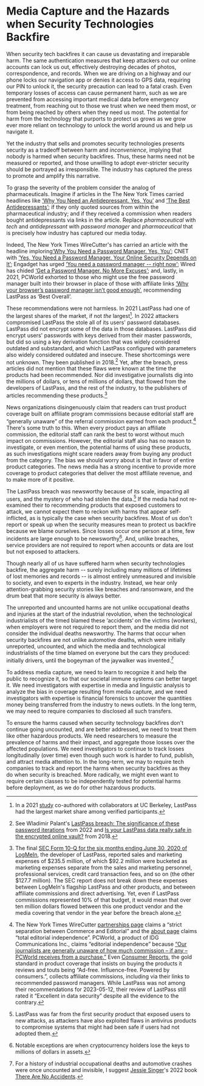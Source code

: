 <!-- Hiding Harm -->
<!-- # Security Products are Hazardous Products -->
# Media Capture and the Hazards when Security Technologies Backfire

When security tech backfires it can cause us devastating and irreparable harm. The same authentication measures that keep attackers out our online accounts can lock us out, effectively destroying decades of photos, correspondence, and records. When we are driving on a highway and our phone locks our navigation app or denies it access to GPS data, requiring our PIN to unlock it, the security precaution can lead to a fatal crash. Even temporary losses of access can cause permanent harm, such as we are prevented from accessing important medical data before emergency treatment, from reaching out to those we trust when we need them most, or from being reached by others when they need us most. The potential for harm from the technology that purports to protect us grows as we grow ever more reliant on technology to unlock the world around us and help us navigate it.

Yet the industry that sells and promotes security technologies presents security as a tradeoff between harm and *inconvenience*, implying that nobody is harmed when security backfires. Thus, these harms need not be measured or reported, and those unwilling to adopt ever-stricter security should be portrayed as irresponsible. The industry has captured the press to promote and amplify this narrative.

To grasp the severity of the problem consider the analog of pharmaceuticals. Imagine if articles in the The New York Times carried headlines like [‘Why You Need an Antidepressant. Yes, You’](https://www.nytimes.com/2019/08/27/smarter-living/wirecutter/why-you-need-a-password-manager-yes-you.html) and [‘The Best Antidepressants’](https://www.nytimes.com/wirecutter/reviews/best-password-managers/); if they only quoted sources from within the pharmaceutical industry; and if they received a commission when readers bought antidepressants via links in the article. Replace *pharmaceutical* with *tech* and *antidepressant* with *password manager* and *pharmaceutical* that is precisely how industry has captured our media today.

Indeed, The New York Times WireCutter's has carried an article with the headline imploring[‘Why You Need a Password Manager. Yes, You’](https://www.nytimes.com/2019/08/27/smarter-living/wirecutter/why-you-need-a-password-manager-yes-you.html); CNET with [‘Yes, You Need a Password Manager. Your Online Security Depends on It’](https://www.cnet.com/tech/services-and-software/yes-you-need-a-password-manager-your-online-security-depends-on-it/); Engadget has urged [‘You need a password manager -- right now’](https://www.engadget.com/2019-08-26-the-best-password-managers-compared.html); Wired has chided [‘Get a Password Manager. No More Excuses’](https://www.wired.com/story/password-manager-autofill-ad-tech-privacy/); and, lastly, in 2021, PCWorld exhorted to those who might use the free password manager built into their browser in place of those with affiliate links [‘Why your browser’s password manager isn’t good enough’](https://www.pcworld.com/article/393979/why-your-browsers-password-manager-isnt-good-enough.html), recommending LastPass as ‘Best Overall’.

These recommendations were not harmless. In 2021 LastPass had one of the largest shares of the market, if not *the* largest[^lastpass-market-share]. In 2022 attackers compromised LastPass the stole all of its users' password databases. LastPass did not encrypt some of the data in those databases. LastPass did encrypt users' passwords with keys derived from their master passwords, but did so using a key derivation function that was widely considered outdated and substandard, and which LastPass configured with parameters also widely considered outdated and insecure. These shortcomings were not unknown. They been published in 2018.[^lastpass-iterations] Yet, after the breach, press articles did not mention that these flaws were known at the time the products had been recommended. Nor did investigative journalists dig into the millions of dollars, or tens of millions of dollars, that flowed from the developers of LastPass, and the rest of the industry, to the publishers of articles recommending these products.[^money-flow]

[^lastpass-market-share]: In a 2021 [study](https://dash.harvard.edu/handle/1/37374029) co-authored with collaborators at UC Berkeley, LastPass had the largest market share among verified participants.

[^lastpass-iterations]: See Wladimir Palant's [LastPass breach: The significance of these password iterations](https://palant.info/2022/12/28/lastpass-breach-the-significance-of-these-password-iterations/) from 2022 and [Is your LastPass data really safe in the encrypted online vault?](https://palant.info/2018/07/09/is-your-lastpass-data-really-safe-in-the-encrypted-online-vault/) from 2018.

[^money-flow]: The final [SEC Form 10-Q for the six months ending June 30, 2020 of LogMeIn](https://www.sec.gov/ix?doc=/Archives/edgar/data/0001420302/000156459020034298/logm-10q_20200630.htm), the developer of LastPass, reported sales and marketing expenses of \$235.5 million, of which \$92.2 million were bucketed as marketing expenses separate from the sales and marketing personnel, professional services, credit card transaction fees, and so on (the other \$127.7 million). The SEC report does not break down these expenses between LogMeIn's flagship LastPass and other products, and between affiliate commissions and direct advertising. Yet, even if LastPass commissions represented 10\% of that budget, it would mean that over ten million dollars flowed between this one product vendor and the media covering that vendor in the year before the breach alone.

News organizations disingenuously claim that readers can trust product coverage built on affiliate program commissions because editorial staff are “generally unaware” of the referral commission earned from each product.[^editorial-independence]  There's some truth to this. When every product pays an affiliate commission, the editorial staff can rank the best to worst without much impact on commissions. However, the editorial staff also has no reason to investigate, or even mention, the potential harms of using these products, as such investigations might scare readers away from buying any product from the category. The bias we should worry about is that in favor of entire product categories. The news media has a strong incentive to provide more coverage to product categories that deliver the most affiliate revenue, and to make more of it positive.


[^editorial-independence]: The New York Times WireCutter [partnerships page](https://www.nytimes.com/wirecutter/partners/) claims a “strict separation between Commerce and Editorial” and the [about page](https://www.nytimes.com/wirecutter/about/) claims “total editorial independence”. PCWorld, a product of IDG Communications Inc., claims “editorial independence” because [“Our journalists are generally unaware of how much commission – if any – PCWorld receives from a purchase.”](https://www.pcworld.com/about/affiliate-link-policy) Even [Consumer Reports](https://www.consumerreports.org/), the gold standard in product coverage that insists on buying the products it reviews and touts being “Ad-free. Influence-free. Powered by consumers.”, collects affiliate commissions, including via their links to recommended password managers. While LastPass was not among their recommendations for 2023-05-12, their review of LastPass still rated it “Excellent in data security” despite all the evidence to the contrary.

The LastPass breach was newsworthy because of its scale, impacting all users, and the mystery of who had stolen the data.[^not-unique] If the media had not re-examined their to recommending products that exposed customers to attack, we cannot expect them to reckon with harms that appear self-inflicted, as is typically the case when security backfires. Most of us don't report or speak up when the security measures mean to protect us backfire because we blame ourselves. Since losses occur one person at a time, few incidents are large enough to be newsworthy[^cryptocurrency]. And, unlike breaches, service providers are not required to report when accounts or data are lost but not exposed to attackers.

[^not-unique]: LastPass was far from the first security product that exposed users to new attacks, as attackers have also exploited flaws in antivirus products to compromise systems that might had been safe if users had not adopted them.

Though nearly all of us have suffered harm when security technologies backfire, the aggregate harm -- surely including many millions of lifetimes of lost memories and records -- is almost entirely unmeasured and invisible to society, and even to experts in the industry. Instead, we hear only attention-grabbing security stories like breaches and ransomware, and the drum beat that more security is always better. 

<!-- The tech industry would readily fault us for the harms we face when the security measures that are supposed to protect us backfire...but they rarely have to. -->

[^cryptocurrency]: Notable exceptions are when cryptocurrency holders lose the keys to millions of dollars in assets.

The unreported and uncounted harms are not unlike occupational deaths and injuries at the start of the industrial revolution, when the technological industrialists of the timed blamed these ‘accidents‘ on the victims (workers), when employers were not required to report them, and the media did not consider the individual deaths newsworthy. The harms that occur when security backfires are not unlike automotive deaths, which were initially unreported, uncounted, and which the media and technological industrialists of the time blamed on everyone but the cars they produced: initially drivers, until the bogeyman of the jaywalker was invented.[^no-accidents]

[^no-accidents]: For a history of industrial occupational deaths and automotive crashes were once uncounted and invisible, I suggest [Jessie Singer](https://jessiesinger.com/)'s 2022 book [There Are No Accidents](https://www.simonandschuster.com/books/There-Are-No-Accidents/Jessie-Singer/9781797139241).

To address media capture, we need to learn to recognize it and help the public to recognize it, so that our societal immune systems can better target it. We need investigators with expertise in media and linguistic analysis to analyze the bias in coverage resulting from media capture, and we need investigators with expertise is financial forensics to uncover the quantities money being transferred from the industry to news outlets. In the long term, we may need to require companies to disclosed all such transfers.

To ensure the harms caused when security technology backfires don't continue going uncounted, and are better addressed, we need to treat them like other hazardous products. We need researchers to measure the prevalence of harms and their impact, and aggregate those losses over the affected populations. We need investigators to continue to track losses longitudinally (over time) even though such work is harder to fund, publish, and attract media attention to. In the long-term, we may to require tech companies to track and report the harms when security backfires as they do when security is breached. More radically, we might even want to require certain classes to be independently tested for potential harms before deployment, as we do for other hazardous products.

